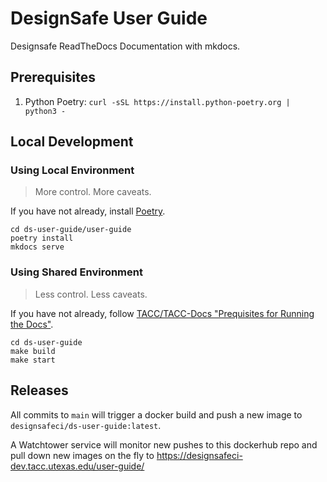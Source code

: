 # DesignSafe User Guide

Designsafe ReadTheDocs Documentation with mkdocs.

## Prerequisites

1. Python Poetry: `curl -sSL https://install.python-poetry.org | python3 -`


## Local Development

### Using Local Environment

> More control. More caveats.

If you have not already, install [Poetry](https://python-poetry.org/).

```shell
cd ds-user-guide/user-guide
poetry install
mkdocs serve
```

### Using Shared Environment

> Less control. Less caveats.

If you have not already, follow [TACC/TACC-Docs "Prequisites for Running the Docs"](https://github.com/TACC/TACC-Docs#prequisites-for-running-the-docs).

```shell
cd ds-user-guide
make build
make start
```

## Releases

All commits to `main` will trigger a docker build and push a new image to `designsafeci/ds-user-guide:latest`.

A Watchtower service will monitor new pushes to this dockerhub repo and pull down new images on the fly to https://designsafeci-dev.tacc.utexas.edu/user-guide/
